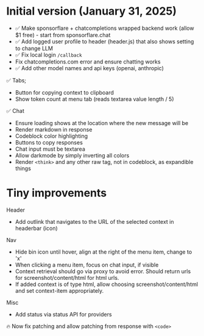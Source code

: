 # Initial version (January 31, 2025)

- ✅ Make sponsorflare + chatcompletions wrapped backend work (allow $1 free) - start from sponsorflare.chat
- ✅ Add logged user profile to header (header.js) that also shows setting to change LLM
- ✅ Fix local login `/callback`
- Fix chatcompletions.com error and ensure chatting works
- ✅ Add other model names and api keys (openai, anthropic)

✅ Tabs;

- Button for copying context to clipboard
- Show token count at menu tab (reads textarea value length / 5)

✅ Chat

- Ensure loading shows at the location where the new message will be
- Render markdown in response
- Codeblock color highlighting
- Buttons to copy responses
- Chat input must be textarea
- Allow darkmode by simply inverting all colors
- Render `<think>` and any other raw tag, not in codeblock, as expandible things

# Tiny improvements

Header

- Add outlink that navigates to the URL of the selected context in headerbar (icon)

Nav

- Hide bin icon until hover, align at the right of the menu item, change to 'x'
- When clicking a menu item, focus on chat input, if visible
- Context retrieval should go via proxy to avoid error. Should return urls for screenshot/content/html for html urls.
- If added context is of type html, allow choosing screenshot/content/html and set context-item appropriately.

Misc

- Add status via status API for providers

🔥 Now fix patching and allow patching from response with `<code>`
